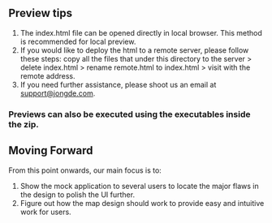 ## Preview tips
1. The index.html file can be opened directly in local browser. This method is recommended for local preview.
2. If you would like to deploy the html to a remote server, please follow these steps: copy all the files that under this directory to the server > delete index.html > rename remote.html to index.html > visit with the remote address.
3. If you need further assistance, please shoot us an email at support@jongde.com.

### Previews can also be executed using the executables inside the zip.

## Moving Forward 
From this point onwards, our main focus is to:
1. Show the mock application to several users to locate the major flaws in the design to polish the UI further.
2. Figure out how the map design should work to provide easy and intuitive work for users.
